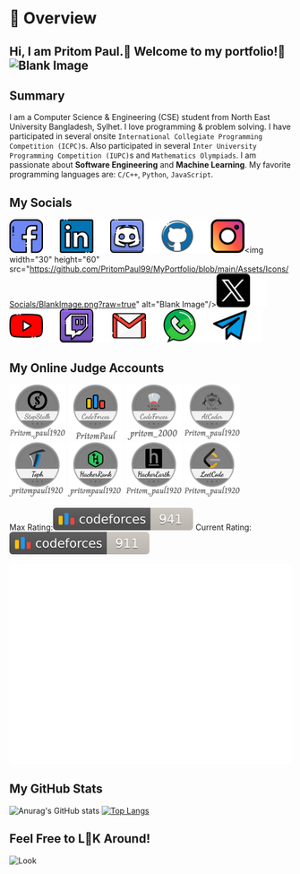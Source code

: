 # 📖 Overview

## Hi, I am Pritom Paul.👋 Welcome to my portfolio!🎉<br><img width="240" height="200" src="https://media.giphy.com/media/Vbtc9VG51NtzT1Qnv1/giphy.gif" alt="Blank Image"/>

<!-- ![Hello!](https://media.giphy.com/media/Vbtc9VG51NtzT1Qnv1/giphy.gif) -->

## Summary

I am a Computer Science & Engineering (CSE) student from North East University Bangladesh, Sylhet.
I love programming & problem solving. I have participated in several onsite `International Collegiate Programming Competition (ICPC)`s. Also participated in several `Inter University Programming Competition (IUPC)`s and `Mathematics Olympiads`.
I am passionate about **Software Engineering** and **Machine Learning**. My favorite programming languages are: `C/C++`, `Python`, `JavaScript`.

## My Socials

[<img width="60" height="60" src="https://github.com/PritomPaul99/MyPortfolio/blob/main/Assets/Icons/Socials/facebook.png?raw=true" alt="facebook-new"/>](https://www.facebook.com/pritompaul.pappu/)<img width="30" height="60" src="https://github.com/PritomPaul99/MyPortfolio/blob/main/Assets/Icons/Socials/BlankImage.png?raw=true" alt="Blank Image"/>[<img width="60" height="60" src="https://github.com/PritomPaul99/MyPortfolio/blob/main/Assets/Icons/Socials/linkedin.png?raw=true" alt="Github"/>](https://www.linkedin.com/in/pritom-paul-92baa81aa/)<img width="30" height="60" src="https://github.com/PritomPaul99/MyPortfolio/blob/main/Assets/Icons/Socials/BlankImage.png?raw=true" alt="Blank Image"/>[<img width="60" height="60" src="https://github.com/PritomPaul99/MyPortfolio/blob/main/Assets/Icons/Socials/discord.png?raw=true" alt="Discord"/>](https://discord.com/users/758427667845873694)<img width="30" height="60" src="https://github.com/PritomPaul99/MyPortfolio/blob/main/Assets/Icons/Socials/BlankImage.png?raw=true" alt="Blank Image"/>[<img width="60" height="60" src="https://github.com/PritomPaul99/MyPortfolio/blob/main/Assets/Icons/Socials/logo.png?raw=true" alt="GitHub"/>](https://github.com/PritomPaul99)<img width="30" height="60" src="https://github.com/PritomPaul99/MyPortfolio/blob/main/Assets/Icons/Socials/BlankImage.png?raw=true" alt="Blank Image"/>[<img width="60" height="60" src="https://github.com/PritomPaul99/MyPortfolio/blob/main/Assets/Icons/Socials/instagram.png?raw=true" alt="Instagram"/>](https://instagram.com/pritom__paul__)<img width="30" height="60" src="https://github.com/PritomPaul99/MyPortfolio/blob/main/Assets/Icons/Socials/BlankImage.png?raw=true" alt="Blank Image"/>[<img width="60" height="60" src="https://github.com/PritomPaul99/MyPortfolio/blob/main/Assets/Icons/Socials/twitter-x-logo-42554.png?raw=true" alt="X (ex Twitter)"/>](https://x.com/PritomP29098169)<img width="30" height="60" src="https://github.com/PritomPaul99/MyPortfolio/blob/main/Assets/Icons/Socials/BlankImage.png?raw=true" alt="Blank Image"/>[<img width="60" height="60" src="https://github.com/PritomPaul99/MyPortfolio/blob/main/Assets/Icons/Socials/youtube.png?raw=true" alt="YouTube"/>](https://www.youtube.com/@codingwithpritom2316)<img width="30" height="60" src="https://github.com/PritomPaul99/MyPortfolio/blob/main/Assets/Icons/Socials/BlankImage.png?raw=true" alt="Blank Image"/>[<img width="60" height="60" src="https://github.com/PritomPaul99/MyPortfolio/blob/main/Assets/Icons/Socials/twitch.png?raw=true" alt="Twich"/>](https://www.twitch.tv/pritom_paul)<img width="30" height="60" src="https://github.com/PritomPaul99/MyPortfolio/blob/main/Assets/Icons/Socials/BlankImage.png?raw=true" alt="Blank Image"/>
[<img width="60" height="60" src="https://github.com/PritomPaul99/MyPortfolio/blob/main/Assets/Icons/Socials/gmail.png?raw=true" alt="E-mail"/>](mailto:pritompaul1920.4@gmail.com)<img width="30" height="60" src="https://github.com/PritomPaul99/MyPortfolio/blob/main/Assets/Icons/Socials/BlankImage.png?raw=true" alt="Blank Image"/>[<img width="60" height="60" src="https://github.com/PritomPaul99/MyPortfolio/blob/main/Assets/Icons/Socials/whatsapp.png?raw=true" alt="Whatsapp"/>](https://api.whatsapp.com/send?phone=8801718382009)<img width="30" height="60" src="https://github.com/PritomPaul99/MyPortfolio/blob/main/Assets/Icons/Socials/BlankImage.png?raw=true" alt="Blank Image"/>[<img width="60" height="60" src="https://github.com/PritomPaul99/MyPortfolio/blob/main/Assets/Icons/Socials/telegram.png?raw=true" alt="Telegram"/>](https://t.me/pritompaul1920)<img width="30" height="60" src="https://github.com/PritomPaul99/MyPortfolio/blob/main/Assets/Icons/Socials/BlankImage.png?raw=true" alt="Blank Image"/>

## My Online Judge Accounts

[<img width="100" height="100" src="https://github.com/PritomPaul99/MyPortfolio/blob/main/Assets/Icons/OJ_Badges/StopStalk.png?raw=true" alt="AtCoder"/>](https://www.stopstalk.com/user/profile/Pritom_paul1920) [<img width="100" height="100" src="https://github.com/PritomPaul99/MyPortfolio/blob/main/Assets/Icons/OJ_Badges/Codeforces.png?raw=true" alt="CodeForces"/>](https://codeforces.com/profile/Pritom_paul1920) [<img width="100" height="100" src="https://github.com/PritomPaul99/MyPortfolio/blob/main/Assets/Icons/OJ_Badges/CodeChef.png?raw=true" alt="CodeChef"/>](https://www.codechef.com/users/pritom_2000) [<img width="100" height="100" src="https://github.com/PritomPaul99/MyPortfolio/blob/main/Assets/Icons/OJ_Badges/ATcoder.png?raw=true" alt="AtCoder"/>](https://atcoder.jp/users/Pritom_paul1920) [<img width="100" height="100" src="https://github.com/PritomPaul99/MyPortfolio/blob/main/Assets/Icons/OJ_Badges/750b9ea7-18d9-4679-af77-c15263570c1e.png?raw=true" alt="AtCoder"/>](https://www.topcoder.com/members/pritom_paul1920) [<img width="100" height="100" src="https://github.com/PritomPaul99/MyPortfolio/blob/main/Assets/Icons/OJ_Badges/49600c40-d3f6-4940-b307-a13b3c0fba38.png?raw=true" alt="AtCoder"/>](https://www.hackerrank.com/pritompaul1920) [<img width="100" height="100" src="https://github.com/PritomPaul99/MyPortfolio/blob/main/Assets/Icons/OJ_Badges/HAckerEarth.png?raw=true" alt="AtCoder"/>](https://www.hackerearth.com/@Pritom_paul1920) [<img width="100" height="100" src="https://github.com/PritomPaul99/MyPortfolio/blob/main/Assets/Icons/OJ_Badges/cefebb32-3331-4fdd-a491-85e99f371b01.png?raw=true" alt="AtCoder"/>](https://leetcode.com/Pritom_paul1920/)

Max Rating:![CodeForces Max Rating](https://raw.githubusercontent.com/PritomPaul99/cf-stats/main/output/max_rating.svg) Current Rating:![CodeForces Current Rating](https://raw.githubusercontent.com/PritomPaul99/cf-stats/main/output/rating.svg)

![CodeForces Stat](https://raw.githubusercontent.com/PritomPaul99/cf-stats/main/output/light_card.svg#gh-dark-mode-only)

## My GitHub Stats

![Anurag's GitHub stats](https://github-readme-stats.vercel.app/api?username=PritomPaul99&show_icons=true&theme=tokyonight) [![Top Langs](https://github-readme-stats.vercel.app/api/top-langs/?username=PritomPaul99&layout=compact&theme=tokyonight )](https://github.com/anushkawakankar/github-readme-stats)

## Feel Free to L👀K Around!

<img width="240" height="240" src="https://media.giphy.com/media/FkdU6Or6txxpPdOsL8/giphy.gif" alt="Look"/>

<!-- ![Look](https://media.giphy.com/media/FkdU6Or6txxpPdOsL8/giphy.gif) -->

